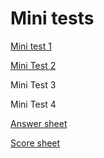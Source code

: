 # Mini tests

[Mini test 1](lrmt_01)

[Mini Test 2](lrmt_02)

Mini Test 3

Mini Test 4

[Answer sheet](lrmt_answer_sheet)

[Score sheet](lrmt_test_score)
